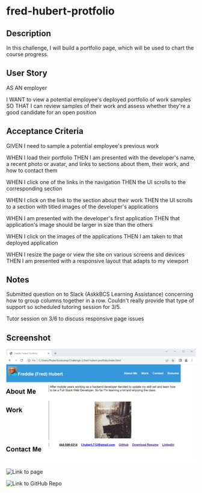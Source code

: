 # fred-hubert-protfolio

## Description
In this challenge, I will build a portfolio page, which will  be used to chart the course progress.

## User Story
AS AN employer

I WANT to view a potential employee's deployed portfolio of work samples
SO THAT I can review samples of their work and assess whether they're a good candidate for an open position

## Acceptance Criteria

GIVEN I need to sample a potential employee's previous work

WHEN I load their portfolio
THEN I am presented with the developer's name, a recent photo or avatar, and links to sections about them, their work, and how to contact them

WHEN I click one of the links in the navigation
THEN the UI scrolls to the corresponding section

WHEN I click on the link to the section about their work
THEN the UI scrolls to a section with titled images of the developer's applications

WHEN I am presented with the developer's first application
THEN that application's image should be larger in size than the others

WHEN I click on the images of the applications
THEN I am taken to that deployed application

WHEN I resize the page or view the site on various screens and devices
THEN I am presented with a responsive layout that adapts to my viewport

## Notes
Submitted question on to Slack (AskkBCS Learning Assistance) concerning how to group columns together in a row.  Couldn't really provide that type of support so scheduled tutoring session for 3/5.

Tutor session on 3/6 to discuss responsive page issues 

## Screenshot
![Screenshot home page](./images/demo.jpg)

![Link to page](https://fhubert1.github.io/fred-hubert-protfolio/)

![Link to GitHub Repo](https://github.com/fhubert1/horiseon-seo-optimization)